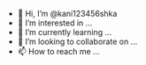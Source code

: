 - 👋 Hi, I’m @kani123456shka
- 👀 I’m interested in ...
- 🌱 I’m currently learning ...
- 💞️ I’m looking to collaborate on ...
- 📫 How to reach me ...

<!---
kani123456shka/kani123456shka is a ✨ special ✨ repository because its `README.md` (this file) appears on your GitHub profile.
You can click the Preview link to take a look at your changes.
--->
